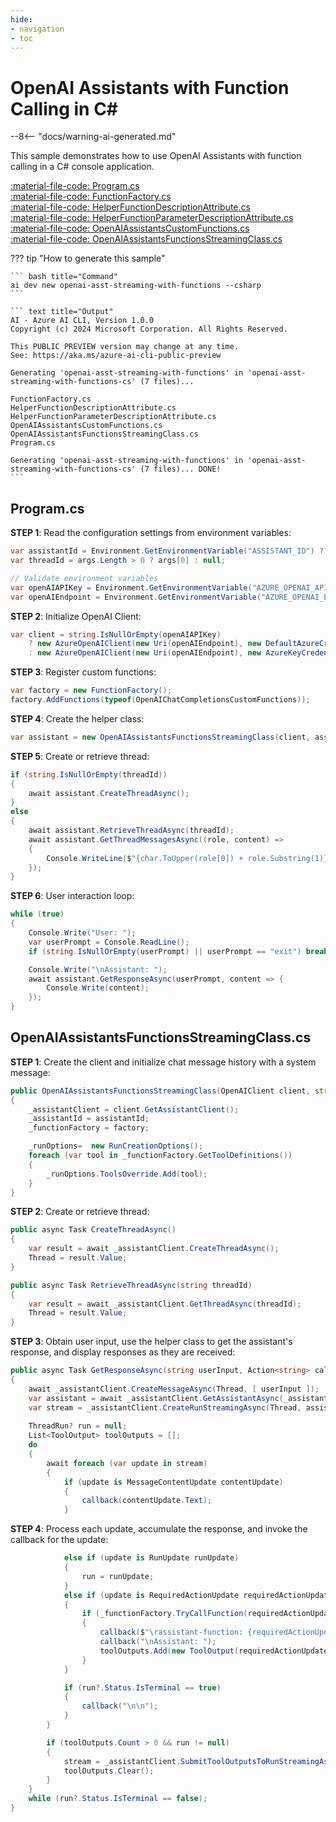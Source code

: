 ```yaml
---
hide:
- navigation
- toc
---
```

# OpenAI Assistants with Function Calling in C\#

--8<-- "docs/warning-ai-generated.md"

This sample demonstrates how to use OpenAI Assistants with function calling in a C# console application.

[:material-file-code: Program.cs](https://raw.githubusercontent.com/robch/book-of-ai/main/docs/samples/openai-asst-streaming-with-functions-cs/Program.cs)  
[:material-file-code: FunctionFactory.cs](https://raw.githubusercontent.com/robch/book-of-ai/main/docs/samples/openai-asst-streaming-with-functions-cs/FunctionFactory.cs)  
[:material-file-code: HelperFunctionDescriptionAttribute.cs](https://raw.githubusercontent.com/robch/book-of-ai/main/docs/samples/openai-asst-streaming-with-functions-cs/HelperFunctionDescriptionAttribute.cs)  
[:material-file-code: HelperFunctionParameterDescriptionAttribute.cs](https://raw.githubusercontent.com/robch/book-of-ai/main/docs/samples/openai-asst-streaming-with-functions-cs/HelperFunctionParameterDescriptionAttribute.cs)  
[:material-file-code: OpenAIAssistantsCustomFunctions.cs](https://raw.githubusercontent.com/robch/book-of-ai/main/docs/samples/openai-asst-streaming-with-functions-cs/OpenAIAssistantsCustomFunctions.cs)  
[:material-file-code: OpenAIAssistantsFunctionsStreamingClass.cs](https://raw.githubusercontent.com/robch/book-of-ai/main/docs/samples/openai-asst-streaming-with-functions-cs/OpenAIAssistantsFunctionsStreamingClass.cs)  

??? tip "How to generate this sample"

    ``` bash title="Command"
    ai dev new openai-asst-streaming-with-functions --csharp
    ```

    ``` text title="Output"
    AI - Azure AI CLI, Version 1.0.0
    Copyright (c) 2024 Microsoft Corporation. All Rights Reserved.

    This PUBLIC PREVIEW version may change at any time.
    See: https://aka.ms/azure-ai-cli-public-preview

    Generating 'openai-asst-streaming-with-functions' in 'openai-asst-streaming-with-functions-cs' (7 files)...

    FunctionFactory.cs
    HelperFunctionDescriptionAttribute.cs
    HelperFunctionParameterDescriptionAttribute.cs
    OpenAIAssistantsCustomFunctions.cs
    OpenAIAssistantsFunctionsStreamingClass.cs
    Program.cs

    Generating 'openai-asst-streaming-with-functions' in 'openai-asst-streaming-with-functions-cs' (7 files)... DONE!
    ```

## Program.cs

**STEP 1**: Read the configuration settings from environment variables:

``` csharp title="Program.cs"
var assistantId = Environment.GetEnvironmentVariable("ASSISTANT_ID") ?? "<insert your OpenAI assistant ID here>";
var threadId = args.Length > 0 ? args[0] : null;

// Validate environment variables
var openAIAPIKey = Environment.GetEnvironmentVariable("AZURE_OPENAI_API_KEY") ?? "<insert your Azure OpenAI API key here>";
var openAIEndpoint = Environment.GetEnvironmentVariable("AZURE_OPENAI_ENDPOINT") ?? "<insert your Azure OpenAI endpoint here>";
```

**STEP 2**: Initialize OpenAI Client:

``` csharp title="Program.cs"
var client = string.IsNullOrEmpty(openAIAPIKey)
    ? new AzureOpenAIClient(new Uri(openAIEndpoint), new DefaultAzureCredential())
    : new AzureOpenAIClient(new Uri(openAIEndpoint), new AzureKeyCredential(openAIAPIKey));
```

**STEP 3**: Register custom functions:

``` csharp title="Program.cs"
var factory = new FunctionFactory();
factory.AddFunctions(typeof(OpenAIChatCompletionsCustomFunctions));
```

**STEP 4**: Create the helper class:

``` csharp title="Program.cs"
var assistant = new OpenAIAssistantsFunctionsStreamingClass(client, assistantId, factory);
```

**STEP 5**: Create or retrieve thread:

``` csharp title="Program.cs"
if (string.IsNullOrEmpty(threadId))
{
    await assistant.CreateThreadAsync();
}
else
{
    await assistant.RetrieveThreadAsync(threadId);
    await assistant.GetThreadMessagesAsync((role, content) => 
    {
        Console.WriteLine($"{char.ToUpper(role[0]) + role.Substring(1)}: {content}\n");
    });
}
```

**STEP 6**: User interaction loop:

``` csharp title="Program.cs"
while (true)
{
    Console.Write("User: ");
    var userPrompt = Console.ReadLine();
    if (string.IsNullOrEmpty(userPrompt) || userPrompt == "exit") break;

    Console.Write("\nAssistant: ");
    await assistant.GetResponseAsync(userPrompt, content => {
        Console.Write(content);
    });
}
```

## OpenAIAssistantsFunctionsStreamingClass.cs

**STEP 1**: Create the client and initialize chat message history with a system message:

``` csharp title="OpenAIAssistantsFunctionsStreamingClass.cs"
public OpenAIAssistantsFunctionsStreamingClass(OpenAIClient client, string assistantId, FunctionFactory factory)
{
    _assistantClient = client.GetAssistantClient();
    _assistantId = assistantId;
    _functionFactory = factory;

    _runOptions=  new RunCreationOptions();
    foreach (var tool in _functionFactory.GetToolDefinitions())
    {
        _runOptions.ToolsOverride.Add(tool);
    }
}
```

**STEP 2**: Create or retrieve thread:

``` csharp title="OpenAIAssistantsFunctionsStreamingClass.cs"
public async Task CreateThreadAsync()
{
    var result = await _assistantClient.CreateThreadAsync();
    Thread = result.Value;
}

public async Task RetrieveThreadAsync(string threadId)
{
    var result = await _assistantClient.GetThreadAsync(threadId);
    Thread = result.Value;
}
```

**STEP 3**: Obtain user input, use the helper class to get the assistant's response, and display responses as they are received:

``` csharp title="OpenAIAssistantsFunctionsStreamingClass.cs"
public async Task GetResponseAsync(string userInput, Action<string> callback)
{
    await _assistantClient.CreateMessageAsync(Thread, [ userInput ]);
    var assistant = await _assistantClient.GetAssistantAsync(_assistantId);
    var stream = _assistantClient.CreateRunStreamingAsync(Thread, assistant.Value, _runOptions);
    
    ThreadRun? run = null;
    List<ToolOutput> toolOutputs = [];
    do
    {
        await foreach (var update in stream)
        {
            if (update is MessageContentUpdate contentUpdate)
            {
                callback(contentUpdate.Text);
            }
```

**STEP 4**: Process each update, accumulate the response, and invoke the callback for the update:

``` csharp title="OpenAIAssistantsFunctionsStreamingClass.cs"
            else if (update is RunUpdate runUpdate)
            {
                run = runUpdate;
            }
            else if (update is RequiredActionUpdate requiredActionUpdate)
            {
                if (_functionFactory.TryCallFunction(requiredActionUpdate.FunctionName, requiredActionUpdate.FunctionArguments, out var result))
                {
                    callback($"\rassistant-function: {requiredActionUpdate.FunctionName}({requiredActionUpdate.FunctionArguments}) => {result}\n");
                    callback("\nAssistant: ");
                    toolOutputs.Add(new ToolOutput(requiredActionUpdate.ToolCallId, result));
                }
            }

            if (run?.Status.IsTerminal == true)
            {
                callback("\n\n");
            }
        }

        if (toolOutputs.Count > 0 && run != null)
        {
            stream = _assistantClient.SubmitToolOutputsToRunStreamingAsync(run, toolOutputs);
            toolOutputs.Clear();
        }
    }
    while (run?.Status.IsTerminal == false);
}
```